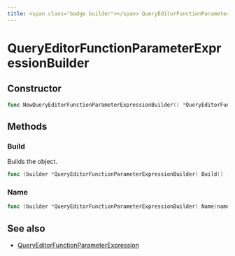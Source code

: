 ```yaml
---
title: <span class="badge builder"></span> QueryEditorFunctionParameterExpressionBuilder
---
```

# <span class="badge builder"></span> QueryEditorFunctionParameterExpressionBuilder

## Constructor

```go
func NewQueryEditorFunctionParameterExpressionBuilder() *QueryEditorFunctionParameterExpressionBuilder
```
## Methods

### <span class="badge object-method"></span> Build

Builds the object.

```go
func (builder *QueryEditorFunctionParameterExpressionBuilder) Build() (QueryEditorFunctionParameterExpression, error)
```

### <span class="badge object-method"></span> Name

```go
func (builder *QueryEditorFunctionParameterExpressionBuilder) Name(name string) *QueryEditorFunctionParameterExpressionBuilder
```

## See also

 * <span class="badge object-type-struct"></span> [QueryEditorFunctionParameterExpression](./object-QueryEditorFunctionParameterExpression.md)
